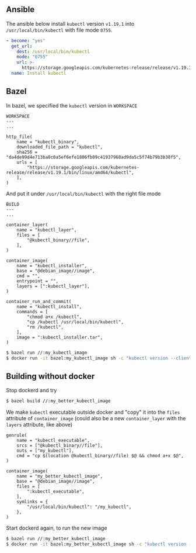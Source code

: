 ## Ansible
The ansible below install `kubectl` version `v1.19.1` into `/usr/local/bin/kubectl` with file mode `0755`.
```yaml
- become: "yes"
  get_url:
    dest: /usr/local/bin/kubectl
    mode: "0755"
    url: >-
      https://storage.googleapis.com/kubernetes-release/release/v1.19.1/bin/linux/amd64/kubectl
  name: Install kubectl
```

## Bazel
In bazel, we specified the `kubectl` version in `WORKSPACE`
```starlark
WORKSPACE
---
...

http_file(
    name = "kubectl_binary",
    downloaded_file_path = "kubectl",
    sha256 = "da4de99d4e713ba0c0a5ef6efe1806fb09c41937968ad9da5c5f74b79b3b38f5",
    urls = [
        "https://storage.googleapis.com/kubernetes-release/release/v1.19.1/bin/linux/amd64/kubectl",
    ],
)
```

And put it under `/usr/local/bin/kubectl` with the right file mode
```starlark
BUILD
---
...

container_layer(
    name = "kubectl_layer",
    files = [
        "@kubectl_binary//file",
    ],
)

container_image(
    name = "kubectl_installer",
    base = "@debian_image//image",
    cmd = "",
    entrypoint = "",
    layers = [":kubectl_layer"],
)

container_run_and_commit(
    name = "kubectl_install",
    commands = [
        "chmod a+x /kubectl",
        "cp /kubectl /usr/local/bin/kubectl",
        "rm /kubectl",
    ],
    image = ":kubectl_installer.tar",
)
```

```sh
$ bazel run //:my_kubectl_image
$ docker run -it bazel:my_kubectl_image sh -c "kubectl version --client" 
```

## Building without docker
Stop dockerd and try
```sh
$ bazel build //:my_better_kubectl_image
```

We make `kubectl` executable outside docker and "copy" it into the `files` attribute of `container_image` (could also be a new `container_layer` with the `layers` attribute, like above)
```starlark
genrule(
    name = "kubectl_executable",
    srcs = ["@kubectl_binary//file"],
    outs = ["my_kubectl"],
    cmd = "cp $(location @kubectl_binary//file) $@ && chmod a+x $@",
)

container_image(
    name = "my_better_kubectl_image",
    base = "@debian_image//image",
    files = [
        ":kubectl_executable",
    ],
    symlinks = {
        "/usr/local/bin/kubectl": "/my_kubectl",
    },
)
```

Start dockerd again, to run the new image
```sh
$ bazel run //:my_better_kubectl_image
$ docker run -it bazel:my_better_kubectl_image sh -c "kubectl version --client"
```
